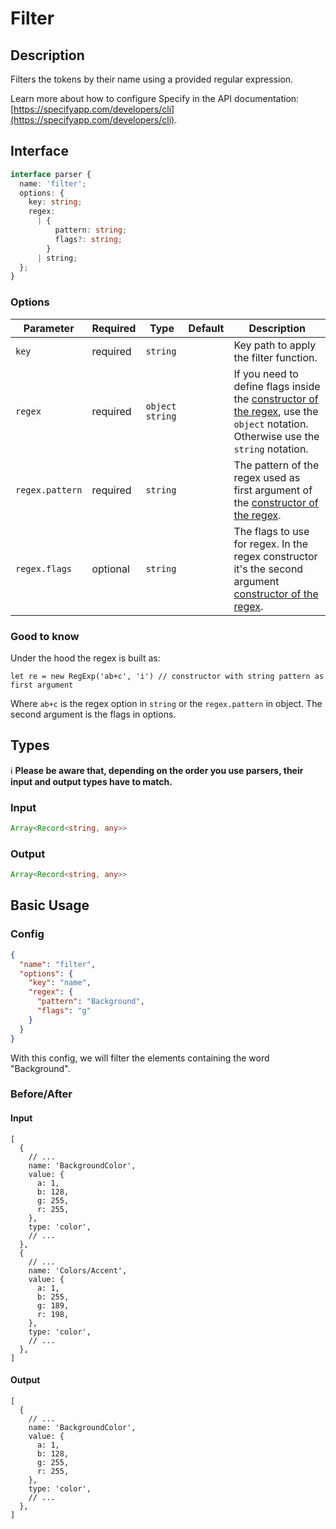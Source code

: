 # Filter

## Description

Filters the tokens by their name using a provided regular expression.

Learn more about how to configure Specify in the API documentation: [https://specifyapp.com/developers/cli](https://specifyapp.com/developers/cli).

## Interface

```ts
interface parser {
  name: 'filter';
  options: {
    key: string;
    regex:
      | {
          pattern: string;
          flags?: string;
        }
      | string;
  };
}
```

### Options

| Parameter       | Required | Type              | Default | Description                                                                                                                                                                                                                                                  |
| --------------- | -------- | ----------------- | ------- | ------------------------------------------------------------------------------------------------------------------------------------------------------------------------------------------------------------------------------------------------------------ |
| `key`           | required | `string`          |         | Key path to apply the filter function.                                                                                                                                                                                                                       |
| `regex`         | required | `object` `string` |         | If you need to define flags inside the [constructor of the regex](https://developer.mozilla.org/en-US/docs/Web/JavaScript/Reference/Global_Objects/RegExp#literal_notation_and_constructor), use the `object` notation. Otherwise use the `string` notation. |
| `regex.pattern` | required | `string`          |         | The pattern of the regex used as first argument of the [constructor of the regex](https://developer.mozilla.org/en-US/docs/Web/JavaScript/Reference/Global_Objects/RegExp#literal_notation_and_constructor).                                                 |
| `regex.flags`   | optional | `string`          |         | The flags to use for regex. In the regex constructor it's the second argument [constructor of the regex](https://developer.mozilla.org/en-US/docs/Web/JavaScript/Reference/Global_Objects/RegExp#literal_notation_and_constructor).                          |

### Good to know

Under the hood the regex is built as:

`let re = new RegExp('ab+c', 'i') // constructor with string pattern as first argument`

Where `ab+c` is the regex option in `string` or the `regex.pattern` in object. The second argument is the flags in options.

## Types

ℹ️ **Please be aware that, depending on the order you use parsers, their input and output types have to match.**

### Input

```ts
Array<Record<string, any>>
```

### Output

```ts
Array<Record<string, any>>
```

## Basic Usage

### Config

```json
{
  "name": "filter",
  "options": {
    "key": "name",
    "regex": {
      "pattern": "Background",
      "flags": "g"
    }
  }
}
```

With this config, we will filter the elements containing the word "Background".

### Before/After

#### Input

```json5
[
  {
    // ...
    name: 'BackgroundColor',
    value: {
      a: 1,
      b: 128,
      g: 255,
      r: 255,
    },
    type: 'color',
    // ...
  },
  {
    // ...
    name: 'Colors/Accent',
    value: {
      a: 1,
      b: 255,
      g: 189,
      r: 198,
    },
    type: 'color',
    // ...
  },
]
```

#### Output

```json5
[
  {
    // ...
    name: 'BackgroundColor',
    value: {
      a: 1,
      b: 128,
      g: 255,
      r: 255,
    },
    type: 'color',
    // ...
  },
]
```
